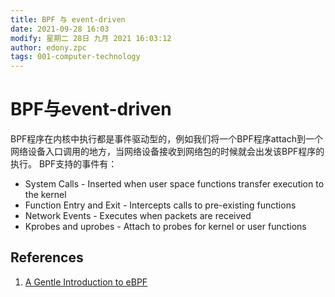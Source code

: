 ```yaml
---
title: BPF 与 event-driven
date: 2021-09-28 16:03
modify: 星期二 28日 九月 2021 16:03:12
author: edony.zpc
tags: 001-computer-technology
---
```


# BPF与event-driven
BPF程序在内核中执行都是事件驱动型的，例如我们将一个BPF程序attach到一个网络设备入口调用的地方，当网络设备接收到网络包的时候就会出发该BPF程序的执行。
BPF支持的事件有：
-   System Calls - Inserted when user space functions transfer execution to the kernel
-   Function Entry and Exit - Intercepts calls to pre-existing functions
-   Network Events - Executes when packets are received
-   Kprobes and uprobes - Attach to probes for kernel or user functions

## References
1. [A Gentle Introduction to eBPF](https://www.infoq.com/articles/gentle-linux-ebpf-introduction/)